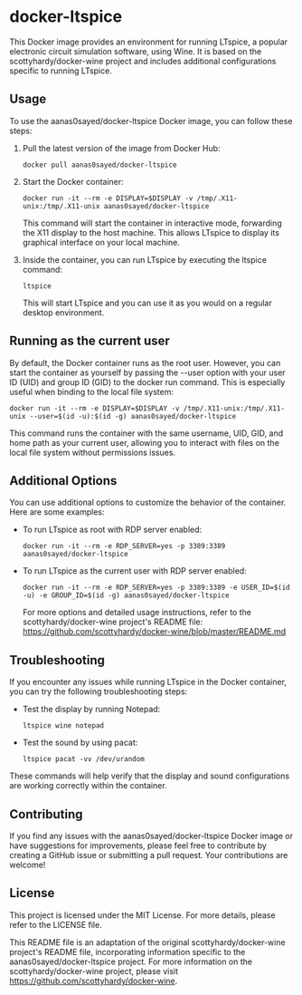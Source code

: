 # docker-ltspice

This Docker image provides an environment for running LTspice, a popular electronic circuit simulation software, using Wine. It is based on the scottyhardy/docker-wine project and includes additional configurations specific to running LTspice.

## Usage

To use the aanas0sayed/docker-ltspice Docker image, you can follow these steps:

1. Pull the latest version of the image from Docker Hub:

    ```
    docker pull aanas0sayed/docker-ltspice
    ```

2. Start the Docker container:

    ```
    docker run -it --rm -e DISPLAY=$DISPLAY -v /tmp/.X11-unix:/tmp/.X11-unix aanas0sayed/docker-ltspice
    ```
    This command will start the container in interactive mode, forwarding the X11 display to the host machine. This allows LTspice to display its graphical interface on your local machine.

3. Inside the container, you can run LTspice by executing the ltspice command:

    ```
    ltspice
    ```
    
    This will start LTspice and you can use it as you would on a regular desktop environment.

## Running as the current user

By default, the Docker container runs as the root user. However, you can start the container as yourself by passing the --user option with your user ID (UID) and group ID (GID) to the docker run command. This is especially useful when binding to the local file system:

```
docker run -it --rm -e DISPLAY=$DISPLAY -v /tmp/.X11-unix:/tmp/.X11-unix --user=$(id -u):$(id -g) aanas0sayed/docker-ltspice
```

This command runs the container with the same username, UID, GID, and home path as your current user, allowing you to interact with files on the local file system without permissions issues.

## Additional Options

You can use additional options to customize the behavior of the container. Here are some examples:

- To run LTspice as root with RDP server enabled:

    ```
    docker run -it --rm -e RDP_SERVER=yes -p 3389:3389 aanas0sayed/docker-ltspice
    ```

- To run LTspice as the current user with RDP server enabled:

    ```
    docker run -it --rm -e RDP_SERVER=yes -p 3389:3389 -e USER_ID=$(id -u) -e GROUP_ID=$(id -g) aanas0sayed/docker-ltspice
    ```
    
    For more options and detailed usage instructions, refer to the scottyhardy/docker-wine project's README file: https://github.com/scottyhardy/docker-wine/blob/master/README.md

## Troubleshooting

If you encounter any issues while running LTspice in the Docker container, you can try the following troubleshooting steps:

- Test the display by running Notepad:

    ```
    ltspice wine notepad
    ```

- Test the sound by using pacat:

    ```
    ltspice pacat -vv /dev/urandom
    ```

These commands will help verify that the display and sound configurations are working correctly within the container.

## Contributing

If you find any issues with the aanas0sayed/docker-ltspice Docker image or have suggestions for improvements, please feel free to contribute by creating a GitHub issue or submitting a pull request. Your contributions are welcome!

## License

This project is licensed under the MIT License. For more details, please refer to the LICENSE file.

This README file is an adaptation of the original scottyhardy/docker-wine project's README file, incorporating information specific to the aanas0sayed/docker-ltspice project. For more information on the scottyhardy/docker-wine project, please visit https://github.com/scottyhardy/docker-wine.